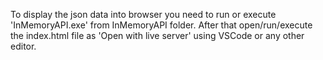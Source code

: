 To display the json data into browser you need to run or execute 'InMemoryAPI.exe' from InMemoryAPI folder. 
After that open/run/execute the index.html file as 'Open with live server' using VSCode or any other editor. 
